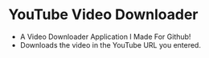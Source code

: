 # YouTube Video Downloader
- A Video Downloader Application I Made For Github!
- Downloads the video in the YouTube URL you entered.
